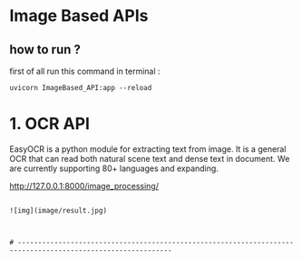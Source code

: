 # Image Based APIs


## how to run ?
first of all run this command in terminal :

```
uvicorn ImageBased_API:app --reload
```



# 1. OCR API
EasyOCR is a python module for extracting text from image. It is a general OCR that can read both natural scene text and dense text in document. We are currently supporting 80+ languages and expanding.

http://127.0.0.1:8000/image_processing/
```

![img](image/result.jpg)



# ------------------------------------------------------------------------------------------------------------
